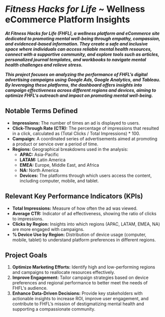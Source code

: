 # _Fitness Hacks for Life_ ~ Wellness eCommerce Platform Insights

**_At Fitness Hacks for Life (FHFL), a wellness platform and eCommerce site dedicated to promoting mental well-being through empathy, compassion, and evidenced-based information. They create a safe and inclusive space where individuals can access reliable mental health resources, connect with a supportive community, and explore tools such as articles, personalized journal templates, and workbooks to navigate mental health challenges and relieve stress._**

**_This project focuses on analyzing the performance of FHFL’s digital advertising campaigns using Google Ads, Google Analytics, and Tableau. By leveraging these platforms, the dashboard offers insights into campaign effectiveness across different regions and devices, aiming to optimize FHFL's outreach and impact on promoting mental well-being._**

## Notable Terms Defined
- **Impressions:** The number of times an ad is displayed to users.
- **Click-Through Rate (CTR):** The percentage of impressions that resulted in a click, calculated as (Total Clicks / Total Impressions) * 100.
- **Campaign:** A coordinated series of advertisements aimed at promoting a product or service over a period of time.
- **Regions:** Geographical breakdowns used in the analysis:
  - **APAC:** Asia-Pacific
  - **LATAM:** Latin America
  - **EMEA:** Europe, Middle East, and Africa
  - **NA:** North America
  - **Devices:** The platforms through which users access the content, including computer, mobile, and tablet.

## Relevant Key Performance Indicators (KPIs)
- **Total Impressions:** Measure of how often the ad was viewed.
- **Average CTR:** Indicator of ad effectiveness, showing the ratio of clicks to impressions.
- **Clicks by Region:** Insights into which regions (APAC, LATAM, EMEA, NA) are more engaged with campaigns.
- **% Device Use by Region:** Distribution of device usage (computer, mobile, tablet) to understand platform preferences in different regions.

## Project Goals
1. **Optimize Marketing Efforts:** Identify high and low-performing regions and campaigns to reallocate resources effectively.
2. **Improve Engagement:** Tailor campaign strategies based on device preferences and regional performance to better meet the needs of FHFL's audience.
3. **Enhance Data-Driven Decisions:** Provide key stakeholders with actionable insights to increase ROI, improve user engagement, and contribute to FHFL’s mission of destigmatizing mental health and supporting a compassionate community.
